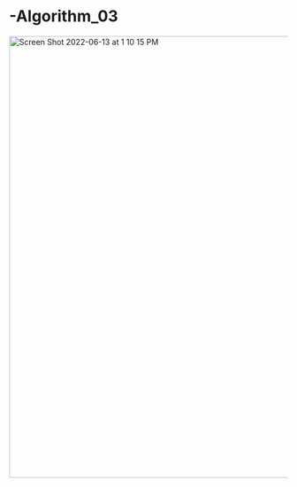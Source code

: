 # -Algorithm_03
<img width="798" alt="Screen Shot 2022-06-13 at 1 10 15 PM" src="https://user-images.githubusercontent.com/98245501/173281934-568d565c-e039-49a8-8183-a3121cf07dc2.png">
